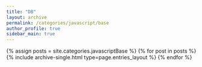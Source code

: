 ```yaml
---
title: "DB"
layout: archive
permalink: /categories/javascript/base
author_profile: true
sidebar_main: true
---
```


{% assign posts = site.categories.javascriptBase %}
{% for post in posts %} {% include archive-single.html type=page.entries_layout %}
{% endfor %}
